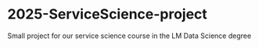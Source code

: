 # 2025-ServiceScience-project
Small project for our service science course in the LM Data Science degree
